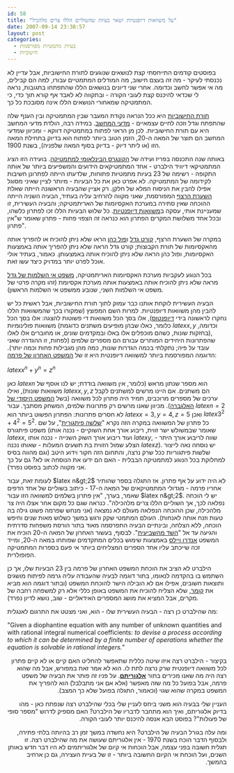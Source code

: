 ```yaml
---
id: 58
title: "על משוואות דיופנטיות ושאר בעיות שהשוליים הללו צרים מלהכיל"
date: 2007-09-14 23:38:57
layout: post
categories: 
  - בעיות מתמטיות מפורסמות
  - חישוביות
---
```

בפוסטים קודמים התייחסתי קצת לנושאים שנוגעים לתורת החישוביות, אבל עדיין לא נכנסתי לעיקר - מה זה בעצם חישוב, מה המודלים המתמטיים עבורו, למה הם קבילים, מה אי אפשר לחשב וכדומה. אחרי שני דיונים בנושאים הללו שהתפתחו בתגובות, נראה לי שכדאי להיכנס קצת לעובי הקורה - ובתקווה לא לאבד אף קורא תוך כדי, כי המתמטיקה שמאחורי הנושאים הללו אינה מסובכת כל כך.

<a href="http://he.wikipedia.org/wiki/%D7%97%D7%99%D7%A9%D7%95%D7%91%D7%99%D7%95%D7%AA">תורת החישוביות</a> היא ככל הנראה נקודת המעבר שבין המתמטיקה ובין הענף שלה שהתפתח וגדל וזכה לחיים עצמאיים - <a href="http://he.wikipedia.org/wiki/%D7%9E%D7%93%D7%A2%D7%99_%D7%94%D7%9E%D7%97%D7%A9%D7%91">מדעי המחשב</a>. במידה רבה, הולדת מדעי המחשב היא עם תורת החישוביות. לכן מן הראוי לפתוח במתמטיקה דווקא - ומכיוון שמדעי המחשב הם תוצר של המאה ה-20, הזמן הטוב ביותר לפתוח הוא בדיוק בתחילת המאה הזו (או ליתר דיוק - בדיוק בסוף המאה שלפניה), בשנת 1900.

באותה שנה התכנסה בפריז ועידה של <a href="http://en.wikipedia.org/wiki/International_Congress_of_Mathematicians">הקונגרס הבינלאומי למתמטיקה</a>. בועידה הזו הציג המתמטיקאי דיוויד הילברט - אחד המתמטיקאים הידועים והמשפיעים ביותר של אותה התקופה - רשימה של 23 בעיות מתמטיות פתוחות, שלדעתו הייתה לפתרונן חשיבות לקידומה של המתמטיקה. לא אפרט כאן את כל הבעיות - מיותר לציין שאיני מסוגל אפילו להבין את הניסוח המלא של חלקן. רק אציין שהבעיה הראשונה הייתה שאלת <a href="http://he.wikipedia.org/wiki/%D7%94%D7%A9%D7%A2%D7%A8%D7%AA_%D7%94%D7%A8%D7%A6%D7%A3">השערת הרצף</a> המפורסמת, שאני מקווה להרחיב עליה בעתיד, הבעיה השניה הייתה ההוכחה שאין סתירה במערכת האקסיומות של האריתמטיקה; והבעיה העשירית, זו שמעניינת אותי, עסקה ב<a href="http://he.wikipedia.org/wiki/%D7%9E%D7%A9%D7%95%D7%95%D7%90%D7%94_%D7%93%D7%99%D7%95%D7%A4%D7%A0%D7%98%D7%99%D7%AA">משוואות דיופנטיות</a>. כל שלוש הבעיות הללו זכו לפתרון כלשהו, ובכל אחד משלושת המקרים הפתרון הוא כנראה זה הצפוי פחות - פתרון שאומר ש"אין פתרון".

במקרה של השערת הרצף, <a href="http://he.wikipedia.org/wiki/%D7%A7%D7%95%D7%A8%D7%98_%D7%92%D7%93%D7%9C">קורט גדל</a> ו<a href="http://he.wikipedia.org/wiki/%D7%A4%D7%95%D7%9C_%D7%9B%D7%94%D7%9F">פול כהן</a> הראו שלא ניתן להוכיח או להפריך אותה מהאקסיומות של תורת הקבוצות; קורט גדל הראה שלא ניתן להפריך אותה באמצעות האקסיומות, ופול כהן הראה שלא ניתן להוכיח אותה באמצעותן. כאמור, בעתיד אולי אוכל לפרט יותר במדויק כיצד עשו זאת.

בכל הנוגע לעקביות מערכת האקסיומות האריתמטיקה, <a href="http://he.wikipedia.org/wiki/%D7%9E%D7%A9%D7%A4%D7%98%D7%99_%D7%90%D7%99-%D7%94%D7%A9%D7%9C%D7%9E%D7%95%D7%AA_%D7%A9%D7%9C_%D7%92%D7%93%D7%9C">משפט אי השלמות של גדל</a> מראה שלא ניתן להוכיח אותה באמצעות  אותה מערכת אקסיומת (זהו מקרה פרטי של משפט אי השלמות השני, שנובע ממשפט אי השלמות הראשון).

הבעיה העשירית לוקחת אותנו כבר עמוק לתוך תורת החישוביות, אבל ראשית כל יש להבין מהן משוואות דיופנטיות. למרות השם המפוצץ (שמקורו בכך שהמשוואות הללו נחקרו לראשונה בידי <a href="http://he.wikipedia.org/wiki/%D7%93%D7%99%D7%95%D7%A4%D7%A0%D7%98%D7%95%D7%A1">דיופנטוס</a>), אלו בסך הכל משוואות די פשוטות להצגה: אלו בסך הכל משוואות פולינומיות (כלומר, כאלו שבהן מופיעים משתנים כדוגמת $latex x,y$ וכדומה, בחזקות שונות, כשהם מוכפלים אלו באלו ובמקדמים שונים, או מחוברים אלו לאלו), שהפתרונות היחידים המותרים עבורם הם מספרים שלמים (לפחות, זו ההגדרה שאני עובד על פיה; נתקלתי בכמה הגדרות שונות, כמה מהן מגבילות פחות וכמה יותר). הדוגמה המפורסמת ביותר למשוואה דיופנטית היא זו של <a href="http://he.wikipedia.org/wiki/%D7%94%D7%9E%D7%A9%D7%A4%D7%98_%D7%94%D7%90%D7%97%D7%A8%D7%95%D7%9F_%D7%A9%D7%9C_%D7%A4%D7%A8%D7%9E%D7%94">המשפט האחרון של פרמה</a>:

$latex x^n+y^n=z^n$

כאן $latex n$ הוא מספר שנתון מראש (כלומר, אין משוואה בודדת; יש לנו אוסף של משוואות שונות), ואילו $latex x,y,z$ הם משתנים. אם היינו מרשים למשתנים לקבל ערכים של מספרים מרוכבים, תמיד היה פתרון לכל משוואה (בשל <a href="http://he.wikipedia.org/wiki/%D7%94%D7%9E%D7%A9%D7%A4%D7%98_%D7%94%D7%99%D7%A1%D7%95%D7%93%D7%99_%D7%A9%D7%9C_%D7%94%D7%90%D7%9C%D7%92%D7%91%D7%A8%D7%94">המשפט היסודי של האלגברה</a>). מכיוון שאנו מרשים רק פתרונות שלמים, המשחק מסתבך. עבור $latex n=2$ לא חסרים פתרונות: הפתרון הפשוט ביותר הוא $latex x=3,y=4,z=5$ ואכן $latex 3^2+4^2=5^2$. כל פתרון של המשוואה במקרה הזה נקרא "<a href="http://he.wikipedia.org/wiki/%D7%A9%D7%9C%D7%A9%D7%94_%D7%A4%D7%99%D7%AA%D7%92%D7%95%D7%A8%D7%99%D7%AA">שלשה פיתגורית</a>", על שם משפט פיתגורס (שאומר שבמשולש ישר זווית, ריבוע אורך אחת השוקיים - נכנה אותו $latex x$, ועוד ריבוע אורך השוק השנייה - נכנה אותו $latex y$, שווה לריבוע אורך היתר - הצלע שמול הזווית בת תשעים המעלות - שאותו נכנה $latex z$). יש נוסחה נאה לייצור שלשות פיתגוריות ככל שרק נרצה, והתחום הזה חקור וידוע היטב (וגם מהווה בסיס למחלוקת בכל הנוגע למתמטיקה הבבלית - האם הם ידעו את הנוסחה או לא? גם על כך אני מקווה לכתוב בפוסט נפרד).

לעומת זאת, עבור $latex n&gt;2$ לא היה ידוע על אף פתרון. אז התגלה בספר שהותיר אחריו פרמה - מגדולי המתמטיקאים של המאה ה-17 - כיתוב בשוליים של אחד הדפים שאמר, בערך, "אין פתרון בשלמים למשוואה הזו עבור $latex n&gt;2$. יש לי הוכחה נפלאה לכך, אך השוליים הללו צרים מלהכילה". כנראה שגם כל מקום אחר אצלו היה צר מלהכילה, שכן ההוכחה הנפלאה מעולם לא נמצאה (אני מנחש שפרמה פשוט גילה בה טעות וזנח אותה לאנחות). העולם המתמטי שקק ורגש במשך כשלוש מאות שנים וחיפש הוכחה, ללא הצלחה, ובינתיים הבעיה התפרסמה מאוד בתור הורסת משפחות סדרתית והגיעה עד אל "<a href="http://simania.co.il/bookdetails.php/?item_id=18961">השד מהשביעית</a>". לבסוף, בעשור האחרון של המאה ה-20 הוכיח את המשפט <a href="http://he.wikipedia.org/wiki/%D7%90%D7%A0%D7%93%D7%A8%D7%95_%D7%95%D7%99%D7%99%D7%9C%D7%A1">אנדרו ויילס</a> באמצעות שימוש בכלים המתקדמים שפותחו במאה ה-20, ומייד זכה שייכתב עליו אחד הספרים המצליחים ביותר אי פעם בספרות המתמטיקה הפופולרית.

הילברט לא הציב את הוכחת המשפט האחרון של פרמה בין 23 הבעיות שלו, אך כן השתמש בו בהקדמה לנאומו, בתור דוגמה לבעיה שהעבודה עליה גרמה לפיתוח מושגים ותוצאות חשובים, אפילו אם לא הובילה הישר להוכחת המשפט (ובתור דוגמה הוא מביא את <a href="http://en.wikipedia.org/wiki/Ernst_Kummer">קומר</a>, שלא הצליח להוכיח את המשפט באופן כללי אלא רק למשפחה רחבה של מקרים, אבל המציא את מושג המספרים האידאליים - שוב, נושא לדיון נפרד).

מה שהילברט כן רצה - הבעיה העשירית שלו - הוא, ואני מצטט את התרגום לאנגלית:
<p dir="ltr">"Given a diophantine equation with any number of unknown quantities and with rational integral numerical coefficients: <em>to devise a process according to which it can be determined by a finite number of operations whether the equation is solvable in rational integers.</em>"</p>
<p dir="rtl">בקיצור - הילברט רצה איזו שיטה כללית שתאפשר להחליט האם קיים או לא קיים פתרון לכל משוואה דיופנטית שרק נרצה לתת לו. הוא לא אמר זאת במפורש, אבל מה שהוא רצה היה מה שאנו מכירים בתור <a href="http://he.wikipedia.org/wiki/%D7%90%D7%9C%D7%92%D7%95%D7%A8%D7%99%D7%AA%D7%9D"><strong>אלגוריתם</strong></a>. על פניו זה פותר את הבעיה של משפט פרמה, אבל בפועל כל מה שזה מאפשר (אלא אם אני מתבלבל) הוא להפריך את המשפט במקרה שהוא שגוי (וכאמור, התגלה בפועל שלא כך המצב).</p>
<p dir="rtl">העניין שלי בבעיה הוא משני ביחס לעניין שלי בכלי שהילברט רצה שנפתח כאן - מהו בדיוק אלגוריתם, ואיך הוא מתחבר לדבריו של הילברט? האם מספיק לדרוש "מספר סופי של פעולות"?  בפוסט הבא אנסה להיכנס יותר לעובי הקורה.</p>
<p dir="rtl">ומה עלה בגורל הבעיה של הילברט? היא נחשדה במשך זמן רב בהיותה בלתי פתירה, ולבסוף הדבר הוכח בשנת 1970  - אין אלגוריתם שעושה את מה שהילברט רצה. זו תגלית חשובה בפני עצמה, אבל הוכחות אי קיום של אלגוריתמים לא היו דבר חדש באותן השנים, ועל הוכחת אי הקיום החשובה ביותר - זו של בעיית העצירה, גם כן ארחיב בהמשך.</p>
